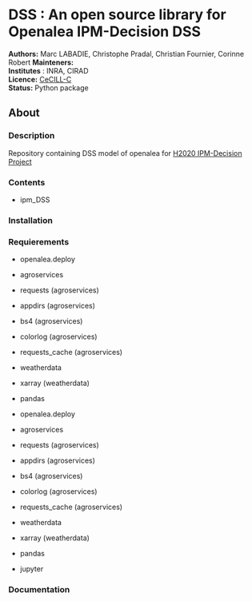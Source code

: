 # DSS : An open source library for Openalea IPM-Decision DSS

**Authors:** Marc LABADIE, Christophe Pradal, Christian Fournier, Corinne Robert
**Mainteners:**   
**Institutes** : INRA, CIRAD  
**Licence:** [CeCILL-C](https://raw.githubusercontent.com/H2020-IPM-openalea/DSS/master/LICENSE.txt)  
**Status:** Python package

## About

### Description

Repository containing DSS model of openalea for [H2020 IPM-Decision Project](https://www.ipmdecisions.net/) 

### Contents

* ipm_DSS 

### Installation

### Requierements
* openalea.deploy
* agroservices
* requests (agroservices) 
* appdirs (agroservices)
* bs4 (agroservices)
* colorlog (agroservices)
* requests_cache (agroservices)
* weatherdata
* xarray (weatherdata)
* pandas


* openalea.deploy
* agroservices
* requests (agroservices)
* appdirs (agroservices)
* bs4 (agroservices)
* colorlog (agroservices)
* requests_cache (agroservices)
* weatherdata
* xarray (weatherdata)
* pandas
* jupyter


### Documentation

